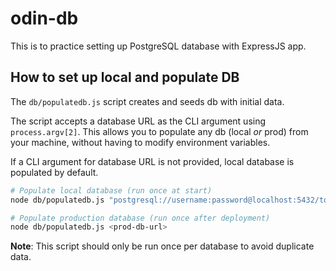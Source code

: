 # odin-db

This is to practice setting up PostgreSQL database with ExpressJS app.

## How to set up local and populate DB

The `db/populatedb.js` script creates and seeds db with initial data.

The script accepts a database URL as the CLI argument using `process.argv[2]`. This allows you to populate any db (local _or_ prod) from your machine, without having to modify environment variables.

If a CLI argument for database URL is not provided, local database is populated by default.

```bash
# Populate local database (run once at start)
node db/populatedb.js "postgresql://username:password@localhost:5432/top_users"

# Populate production database (run once after deployment)
node db/populatedb.js <prod-db-url>
```

**Note**: This script should only be run once per database to avoid duplicate data.
